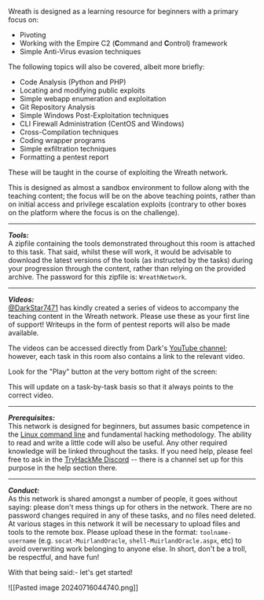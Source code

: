 Wreath is designed as a learning resource for beginners with a primary focus on:

- Pivoting
- Working with the Empire C2 (**C**ommand and **C**ontrol) framework
- Simple Anti-Virus evasion techniques

The following topics will also be covered, albeit more briefly:

- Code Analysis (Python and PHP)
- Locating and modifying public exploits  
- Simple webapp enumeration and exploitation  
- Git Repository Analysis
- Simple Windows Post-Exploitation techniques
- CLI Firewall Administration (CentOS and Windows)
- Cross-Compilation techniques
- Coding wrapper programs
- Simple exfiltration techniques  
- Formatting a pentest report  

These will be taught in the course of exploiting the Wreath network.

This is designed as almost a sandbox environment to follow along with the teaching content; the focus will be on the above teaching points, rather than on initial access and privilege escalation exploits (contrary to other boxes on the platform where the focus is on the challenge).

---

_**Tools:**_  
A zipfile containing the tools demonstrated throughout this room is attached to this task. That said, whilst these will work, it would be advisable to download the latest versions of the tools (as instructed by the tasks) during your progression through the content, rather than relying on the provided archive. The password for this zipfile is: `WreathNetwork`.

---

_**Videos:**_  
[@DarkStar7471](https://twitter.com/DarkStar7471) has kindly created a series of videos to accompany the teaching content in the Wreath network. Please use these as your first line of support! Writeups in the form of pentest reports will also be made available.

The videos can be accessed directly from Dark's [YouTube channel](https://www.youtube.com/playlist?list=PLsqUCyw0Jf9sMYXly0uuwfKMu34roGNwk); however, each task in this room also contains a link to the relevant video.  

Look for the "Play" button at the very bottom right of the screen:  
  
This will update on a task-by-task basis so that it always points to the correct video.  

---

_**Prerequisites:**_  
This network is designed for beginners, but assumes basic competence in the [Linux command line](https://tryhackme.com/room/linuxfundamentalspart1) and fundamental hacking methodology. The ability to read and write a little code will also be useful. Any other required knowledge will be linked throughout the tasks. If you need help, please feel free to ask in the [TryHackMe Discord](https://discord.gg/tryhackme) -- there is a channel set up for this purpose in the help section there.  

---

_**Conduct:**_  
As this network is shared amongst a number of people, it goes without saying: please don't mess things up for others in the network. There are no password changes required in any of these tasks, and no files need deleted. At various stages in this network it will be necessary to upload files and tools to the remote box. Please upload these in the format: `toolname-username` (e.g. `socat-MuirlandOracle`, `shell-MuirlandOracle.aspx`, etc) to avoid overwriting work belonging to anyone else. In short, don't be a troll, be respectful, and have fun!  

With that being said:- let's get started!

![[Pasted image 20240716044740.png]]